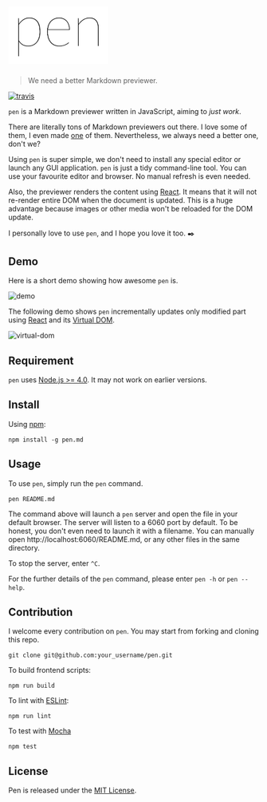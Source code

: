 <h1><img src='media/logo.png' alt='logo' width='200'/></h1>

> We need a better Markdown previewer.

[![travis](https://travis-ci.org/noraesae/pen.svg)](https://travis-ci.org/noraesae/pen)

`pen` is a Markdown previewer written in JavaScript, aiming to *just work*.

There are literally tons of Markdown previewers out there. I love some of them,
I even made [one](https://github.com/noraesae/orange-cat) of them. Nevertheless,
we always need a better one, don't we?

Using `pen` is super simple, we don't need to install any special editor or
launch any GUI application. `pen` is just a tidy command-line tool. You can use
your favourite editor and browser. No manual refresh is even needed.

Also, the previewer renders the content using [React](https://facebook.github.io/react/).
It means that it will not re-render entire DOM when the document is updated.
This is a huge advantage because images or other media won't be reloaded for
the DOM update.

I personally love to use `pen`, and I hope you love it too. :black_nib:

## Demo

Here is a short demo showing how awesome `pen` is.

![demo](https://cloud.githubusercontent.com/assets/1013641/9977359/21b79f66-5f3f-11e5-860a-cf19b2287009.gif)

The following demo shows `pen` incrementally updates only modified part using
[React](https://facebook.github.io/react/) and
its [Virtual DOM](https://facebook.github.io/react/docs/glossary.html).

![virtual-dom](https://cloud.githubusercontent.com/assets/1013641/11914823/896591ba-a6cd-11e5-94ee-05e3ab50413b.gif)

## Requirement

`pen` uses [Node.js >= 4.0](https://nodejs.org/en/docs/es6/). It may not work
on earlier versions.

## Install

Using [npm](http://npmjs.com):

```
npm install -g pen.md
```

## Usage

To use `pen`, simply run the `pen` command.

```
pen README.md
```

The command above will launch a `pen` server and open the file in your default
browser. The server will listen to a 6060 port by default. To be honest, you
don't even need to launch it with a filename. You can manually open
http://localhost:6060/README.md, or any other files in the same directory.

To stop the server, enter `^C`.

For the further details of the `pen` command, please enter `pen -h` or `pen
--help`.

## Contribution

I welcome every contribution on `pen`. You may start from forking and cloning
this repo.

```
git clone git@github.com:your_username/pen.git
```

To build frontend scripts:
```
npm run build
```

To lint with [ESLint](http://eslint.org):
```
npm run lint
```

To test with [Mocha](http://mochajs.org)
```
npm test
```

## License

Pen is released under the [MIT License](LICENSE).
